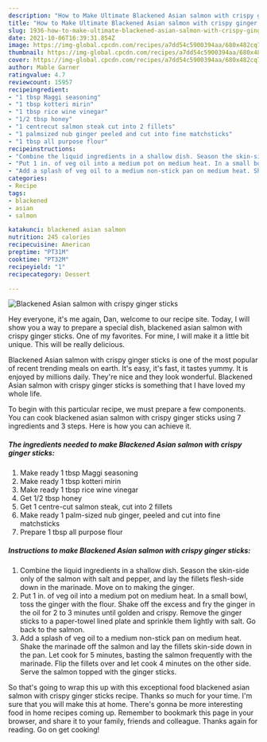```yaml
---
description: "How to Make Ultimate Blackened Asian salmon with crispy ginger sticks"
title: "How to Make Ultimate Blackened Asian salmon with crispy ginger sticks"
slug: 1936-how-to-make-ultimate-blackened-asian-salmon-with-crispy-ginger-sticks
date: 2021-10-06T16:39:31.854Z
image: https://img-global.cpcdn.com/recipes/a7dd54c5900394aa/680x482cq70/blackened-asian-salmon-with-crispy-ginger-sticks-recipe-main-photo.jpg
thumbnail: https://img-global.cpcdn.com/recipes/a7dd54c5900394aa/680x482cq70/blackened-asian-salmon-with-crispy-ginger-sticks-recipe-main-photo.jpg
cover: https://img-global.cpcdn.com/recipes/a7dd54c5900394aa/680x482cq70/blackened-asian-salmon-with-crispy-ginger-sticks-recipe-main-photo.jpg
author: Mable Garner
ratingvalue: 4.7
reviewcount: 15957
recipeingredient:
- "1 tbsp Maggi seasoning"
- "1 tbsp kotteri mirin"
- "1 tbsp rice wine vinegar"
- "1/2 tbsp honey"
- "1 centrecut salmon steak cut into 2 fillets"
- "1 palmsized nub ginger peeled and cut into fine matchsticks"
- "1 tbsp all purpose flour"
recipeinstructions:
- "Combine the liquid ingredients in a shallow dish. Season the skin-side only of the salmon with salt and pepper, and lay the fillets flesh-side down in the marinade. Move on to making the ginger."
- "Put 1 in. of veg oil into a medium pot on medium heat. In a small bowl, toss the ginger with the flour. Shake off the excess and fry the ginger in the oil for 2 to 3 minutes until golden and crispy. Remove the ginger sticks to a paper-towel lined plate and sprinkle them lightly with salt. Go back to the salmon."
- "Add a splash of veg oil to a medium non-stick pan on medium heat. Shake the marinade off the salmon and lay the fillets skin-side down in the pan. Let cook for 5 minutes, basting the salmon frequently with the marinade. Flip the fillets over and let cook 4 minutes on the other side. Serve the salmon topped with the ginger sticks."
categories:
- Recipe
tags:
- blackened
- asian
- salmon

katakunci: blackened asian salmon 
nutrition: 245 calories
recipecuisine: American
preptime: "PT31M"
cooktime: "PT32M"
recipeyield: "1"
recipecategory: Dessert

---
```



![Blackened Asian salmon with crispy ginger sticks](https://img-global.cpcdn.com/recipes/a7dd54c5900394aa/680x482cq70/blackened-asian-salmon-with-crispy-ginger-sticks-recipe-main-photo.jpg)

Hey everyone, it's me again, Dan, welcome to our recipe site. Today, I will show you a way to prepare a special dish, blackened asian salmon with crispy ginger sticks. One of my favorites. For mine, I will make it a little bit unique. This will be really delicious.



Blackened Asian salmon with crispy ginger sticks is one of the most popular of recent trending meals on earth. It's easy, it's fast, it tastes yummy. It is enjoyed by millions daily. They're nice and they look wonderful. Blackened Asian salmon with crispy ginger sticks is something that I have loved my whole life.


To begin with this particular recipe, we must prepare a few components. You can cook blackened asian salmon with crispy ginger sticks using 7 ingredients and 3 steps. Here is how you can achieve it.

<!--inarticleads1-->

##### The ingredients needed to make Blackened Asian salmon with crispy ginger sticks:

1. Make ready 1 tbsp Maggi seasoning
1. Make ready 1 tbsp kotteri mirin
1. Make ready 1 tbsp rice wine vinegar
1. Get 1/2 tbsp honey
1. Get 1 centre-cut salmon steak, cut into 2 fillets
1. Make ready 1 palm-sized nub ginger, peeled and cut into fine matchsticks
1. Prepare 1 tbsp all purpose flour




<!--inarticleads2-->

##### Instructions to make Blackened Asian salmon with crispy ginger sticks:

1. Combine the liquid ingredients in a shallow dish. Season the skin-side only of the salmon with salt and pepper, and lay the fillets flesh-side down in the marinade. Move on to making the ginger.
1. Put 1 in. of veg oil into a medium pot on medium heat. In a small bowl, toss the ginger with the flour. Shake off the excess and fry the ginger in the oil for 2 to 3 minutes until golden and crispy. Remove the ginger sticks to a paper-towel lined plate and sprinkle them lightly with salt. Go back to the salmon.
1. Add a splash of veg oil to a medium non-stick pan on medium heat. Shake the marinade off the salmon and lay the fillets skin-side down in the pan. Let cook for 5 minutes, basting the salmon frequently with the marinade. Flip the fillets over and let cook 4 minutes on the other side. Serve the salmon topped with the ginger sticks.




So that's going to wrap this up with this exceptional food blackened asian salmon with crispy ginger sticks recipe. Thanks so much for your time. I'm sure that you will make this at home. There's gonna be more interesting food in home recipes coming up. Remember to bookmark this page in your browser, and share it to your family, friends and colleague. Thanks again for reading. Go on get cooking!
